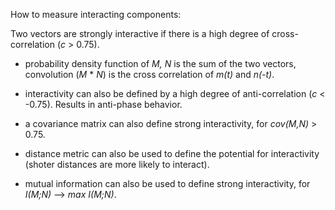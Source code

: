 How to measure interacting components:  

Two vectors are strongly interactive if there is a high degree of cross-correlation (_c_ > 0.75).  

* probability density function of _M, N_ is the sum of the two vectors, convolution (_M_ * _N_) is the cross correlation of _m(t)_ and _n(-t)_.  

* interactivity can also be defined by a high degree of anti-correlation (_c_ < -0.75). Results in anti-phase behavior.   

* a covariance matrix can also define strong interactivity, for _cov(M,N)_ > 0.75.

* distance metric can also be used to define the potential for interactivity (shoter distances are more likely to interact).

* mutual information can also be used to define strong interactivity, for _I(M;N)_ --> _max I(M;N)_.
